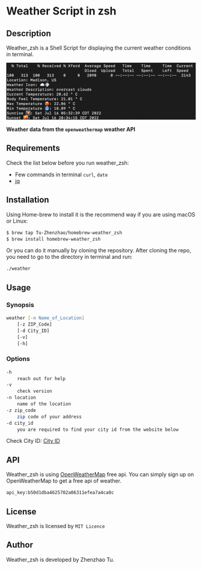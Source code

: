 # Weather Script in zsh

## Description

Weather_zsh is a Shell Script for displaying the current weather conditions in terminal. 

![Demo](https://github.com/Tu-Zhenzhao/homebrew-weather_zsh/blob/main/demo_weather.png)

**Weather data from the `openweathermap` weather API**

## Requirements

Check the list below before you run weather_zsh:

- Few commands in terminal `curl`, `date`
- [jq](https://stedolan.github.io/jq/)

## Installation

Using Home-brew to install it is the recommend way if you are using macOS or Linux:

```zsh
$ brew tap Tu-Zhenzhao/homebrew-weather_zsh
$ brew install homebrew-weather_zsh
```



Or you can do it manually by cloning the repository. After cloning the repo, you need to go to the directory in terminal and run:

```zsh
./weather
```

## Usage

### Synopsis

```zsh
weather [-n Name_of_Location]
	[-z ZIP_Code]
	[-d City_ID]
	[-v]
	[-h]
```

### Options

```zsh
-h 
	reach out for help
-v
	check version
-n location
	name of the location
-z zip_code
	zip code of your address
-d city_id
	you are required to find your city id from the website below
```

Check City ID: [City ID](http://bulk.openweathermap.org/sample/)

## API

Weather_zsh is using [OpenWeatherMap](https://openweathermap.org) free api. You can simply sign up on OpenWeatherMap to get a free api of weather.

```zsh
api_key:b50d1dba4625702a06311efea7a4ca0c
```

## License

Weather_zsh is licensed by `MIT Licence` 

## Author

Weather_zsh is developed by Zhenzhao Tu.


